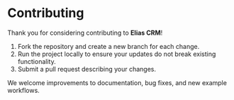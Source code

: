 # Contributing

Thank you for considering contributing to **Elias CRM**!

1. Fork the repository and create a new branch for each change.
2. Run the project locally to ensure your updates do not break existing functionality.
3. Submit a pull request describing your changes.

We welcome improvements to documentation, bug fixes, and new example workflows.
